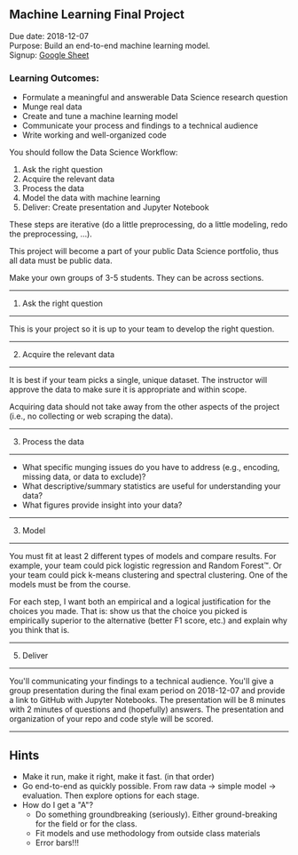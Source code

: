 Machine Learning Final Project
------

Due date: 2018-12-07   
Purpose: Build an end-to-end machine learning model.   
Signup: [Google Sheet](https://docs.google.com/spreadsheets/d/1iOp3_00-PA_wJ0V8DQUhZyvOGF5mt7KlH3YRWikcGuo/edit?usp=sharing)   

### Learning Outcomes:

- Formulate a meaningful and answerable Data Science research question
- Munge real data
- Create and tune a machine learning model
- Communicate your process and findings to a technical audience
- Write working and well-organized code

You should follow the Data Science Workflow:

1. Ask the right question
2. Acquire the relevant data
3. Process the data
4. Model the data with machine learning
5. Deliver: Create presentation and Jupyter Notebook

These steps are iterative (do a little preprocessing, do a little modeling, redo the preprocessing, …).

This project will become a part of your public Data Science portfolio, thus all data must be public data.  

Make your own groups of 3-5 students. They can be across sections.

----
1. Ask the right question
----

This is your project so it is up to your team to develop the right question. 

----
2. Acquire the relevant data
----

It is best if your team picks a single, unique dataset. The instructor will approve the data to make sure it is appropriate and within scope.

Acquiring data should not take away from the other aspects of the project (i.e., no collecting or web scraping the data). 

----
3. Process the data
----

- What specific munging issues do you have to address (e.g., encoding, missing data, or data to exclude)?
- What descriptive/summary statistics are useful for understanding your data?
- What figures provide insight into your data?

----
3. Model
----

You must fit at least 2 different types of models and compare results. For example, your team could pick logistic regression and Random Forest™. Or your team could pick k-means clustering and spectral clustering. One of the models must be from the course.

For each step, I want both an empirical and a logical justification for the choices you made. That is: show us that the choice you picked is empirically superior to the alternative (better F1 score, etc.) and explain why you think that is.  

----
5. Deliver
-----

You'll communicating your findings to a technical audience. You'll give a group presentation during the final exam period on 2018-12-07 and provide a link to GitHub with Jupyter Notebooks. The presentation will be 8 minutes with 2 minutes of questions and (hopefully) answers. The presentation and organization of your repo and code style will be scored. 

----
Hints
----

- Make it run, make it right, make it fast. (in that order)
- Go end-to-end as quickly possible. From raw data -> simple model -> evaluation. Then explore options for each stage.
- How do I get a "A"? 
    - Do something groundbreaking (seriously). Either ground-breaking for the field or for the class.
    - Fit models and use methodology from outside class materials
    - Error bars!!!
